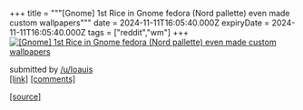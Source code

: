 +++
title = """[Gnome] 1st Rice in Gnome fedora (Nord pallette) even made custom wallpapers"""
date = 2024-11-11T16:05:40.000Z
expiryDate = 2024-11-11T16:05:40.000Z
tags = ["reddit","wm"]
+++
[![[Gnome] 1st Rice in Gnome fedora (Nord pallette) even made custom wallpapers](https://b.thumbs.redditmedia.com/ZygnoPfj2oRyLGhqSxAcgt0BbkK9GKb2hOiYCsbWL6o.jpg "[Gnome] 1st Rice in Gnome fedora (Nord pallette) even made custom wallpapers")](https://www.reddit.com/r/unixporn/comments/1govoxk/gnome_1st_rice_in_gnome_fedora_nord_pallette_even/)

submitted by [/u/Ioauis](https://www.reddit.com/user/Ioauis)  
[\[link\]](https://www.reddit.com/gallery/1govoxk) [\[comments\]](https://www.reddit.com/r/unixporn/comments/1govoxk/gnome_1st_rice_in_gnome_fedora_nord_pallette_even/)

[[source]](https://www.reddit.com/r/unixporn/comments/1govoxk/gnome_1st_rice_in_gnome_fedora_nord_pallette_even/)
